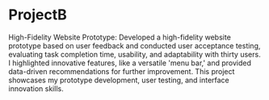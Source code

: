 # ProjectB
High-Fidelity Website Prototype: Developed a high-fidelity website prototype based on user feedback and conducted user acceptance testing, evaluating task completion time, usability, and adaptability with thirty users. I highlighted innovative features, like a versatile 'menu bar,' and provided data-driven recommendations for further improvement. This project showcases my prototype development, user testing, and interface innovation skills. 
